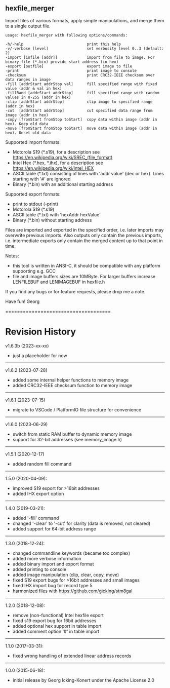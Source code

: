 hexfile_merger
-------------------

Import files of various formats, apply simple manipulations, and merge them to a single output file.

`usage: hexfile_merger with following options/commands:`

    -h/-help                            print this help
    -v/-verbose [level]                 set verbosity level 0..3 (default: 2)
    -import [infile [addr]]             import from file to image. For binary file (*.bin) provide start address (in hex)
    -export [outfile]                   export image to file
    -print                              print image to console
    -checksum                           print CRC32-IEEE checksum over data ranges in image
    -fill [addrStart addrStop val]      fill specified range with fixed value (addr & val in hex)
    -fillRand [addrStart addrStop]      fill specified range with random values in 0-255 (addr in hex)
    -clip [addrStart addrStop]          clip image to specified range (addr in hex)
    -cut  [addrStart addrStop]          cut specified data range from image (addr in hex)
    -copy [fromStart fromStop toStart]  copy data within image (addr in hex). Keep old data
    -move [fromStart fromStop toStart]  move data within image (addr in hex). Unset old data

Supported import formats:
  - Motorola S19 (*.s19), for a description see https://en.wikipedia.org/wiki/SREC_(file_format)
  - Intel Hex (*.hex, *.ihx), for a description see https://en.wikipedia.org/wiki/Intel_HEX
  - ASCII table (*.txt) consisting of lines with 'addr  value' (dec or hex). Lines starting with '#' are ignored
  - Binary (*.bin) with an additional starting address

Supported export formats:
  - print to stdout (-print)
  - Motorola S19 (*.s19)
  - ASCII table (*.txt) with 'hexAddr  hexValue'
  - Binary (*.bin) without starting address

Files are imported and exported in the specified order, i.e. later imports may
overwrite previous imports. Also outputs only contain the previous imports, i.e.
intermediate exports only contain the merged content up to that point in time.

Notes:
  - this tool is written in ANSI-C, it should be compatible with any platform supporting e.g. GCC
  - file and image buffers sizes are 10MByte. For larger buffers increase LENFILEBUF and LENIMAGEBUF in hexfile.h

If you find any bugs or for feature requests, please drop me a note.

Have fun!
Georg

====================================

# Revision History

v1.6.3b (2023-xx-xx)
  - just a placeholder for now
  
----------------

v1.6.2 (2023-07-28)
  - added some internal helper functions to memory image
  - added CRC32-IEEE checksum function to memory image
  
----------------

v1.6.1 (2023-07-15)
  - migrate to VSCode / PlatformIO file structure for convenience
  
----------------

v1.6.0 (2023-06-29)
  - switch from static RAM buffer to dynamic memory image
  - support for 32-bit addresses (see memory_image.h)
  
----------------

v1.5.1 (2020-12-17)
  - added random fill command
  
----------------

1.5.0 (2020-04-09):
  - improved S19 export for >16bit addresses
  - added IHX export option

----------------

1.4.0 (2019-03-21):
  - added '-fill' command
  - changed '-clear' to '-cut' for clarity (data is removed, not cleared)
  - added support for 64-bit address range

----------------

1.3.0 (2018-12-24):
  - changed commandline keywords (became too complex)
  - added more verbose information
  - added binary import and export format
  - added printing to console
  - added image manipulation (clip, clear, copy, move)
  - fixed S19 export bugs for >16bit addresses and small images
  - fixed IHX import bug for record type 5
  - harmonized files with https://github.com/gicking/stm8gal

----------------

1.2.0 (2018-12-08): 
  - remove (non-functional) Intel hexfile export
  - fixed s19 export bug for 16bit addresses
  - added optional hex support in table import
  - added comment option '#' in table import

----------------

1.1.0 (2017-03-31):
  - fixed wrong handling of extended linear address records

----------------

1.0.0 (2015-06-18):
  - initial release by Georg Icking-Konert under the Apache License 2.0
